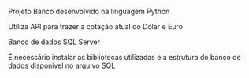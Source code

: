 Projeto Banco desenvolvido na linguagem Python


Utiliza API para trazer a cotação atual do Dólar e Euro


Banco de dados SQL Server


É necessário instalar as bibliotecas utilizadas e a estrutura do banco de dados disponível no arquivo SQL
